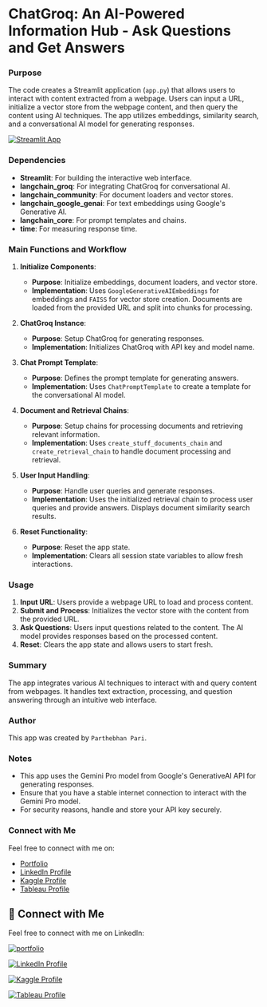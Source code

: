 # **ChatGroq: An AI-Powered Information Hub - Ask Questions and Get Answers**

### Purpose

The code creates a Streamlit application (`app.py`) that allows users to interact with content extracted from a webpage. Users can input a URL, initialize a vector store from the webpage content, and then query the content using AI techniques. The app utilizes embeddings, similarity search, and a conversational AI model for generating responses.


[![Streamlit App](https://img.shields.io/badge/Streamlit_App_-Web_page_Q&A-ff69b4.svg?style=for-the-badge&logo=Streamlit)](https://langchainragwebpagefaisschatgroq-qmewpejud3jortzh6stoa5.streamlit.app/)

### Dependencies

- **Streamlit**: For building the interactive web interface.
- **langchain_groq**: For integrating ChatGroq for conversational AI.
- **langchain_community**: For document loaders and vector stores.
- **langchain_google_genai**: For text embeddings using Google's Generative AI.
- **langchain_core**: For prompt templates and chains.
- **time**: For measuring response time.

### Main Functions and Workflow

1. **Initialize Components**:
   - **Purpose**: Initialize embeddings, document loaders, and vector store.
   - **Implementation**: Uses `GoogleGenerativeAIEmbeddings` for embeddings and `FAISS` for vector store creation. Documents are loaded from the provided URL and split into chunks for processing.

2. **ChatGroq Instance**:
   - **Purpose**: Setup ChatGroq for generating responses.
   - **Implementation**: Initializes ChatGroq with API key and model name.

3. **Chat Prompt Template**:
   - **Purpose**: Defines the prompt template for generating answers.
   - **Implementation**: Uses `ChatPromptTemplate` to create a template for the conversational AI model.

4. **Document and Retrieval Chains**:
   - **Purpose**: Setup chains for processing documents and retrieving relevant information.
   - **Implementation**: Uses `create_stuff_documents_chain` and `create_retrieval_chain` to handle document processing and retrieval.

5. **User Input Handling**:
   - **Purpose**: Handle user queries and generate responses.
   - **Implementation**: Uses the initialized retrieval chain to process user queries and provide answers. Displays document similarity search results.

6. **Reset Functionality**:
   - **Purpose**: Reset the app state.
   - **Implementation**: Clears all session state variables to allow fresh interactions.

### Usage

1. **Input URL**: Users provide a webpage URL to load and process content.
2. **Submit and Process**: Initializes the vector store with the content from the provided URL.
3. **Ask Questions**: Users input questions related to the content. The AI model provides responses based on the processed content.
4. **Reset**: Clears the app state and allows users to start fresh.

### Summary

The app integrates various AI techniques to interact with and query content from webpages. It handles text extraction, processing, and question answering through an intuitive web interface.

### Author

This app was created by `Parthebhan Pari`.

### Notes

- This app uses the Gemini Pro model from Google's GenerativeAI API for generating responses.
- Ensure that you have a stable internet connection to interact with the Gemini Pro model.
- For security reasons, handle and store your API key securely.

### Connect with Me

Feel free to connect with me on:
- [Portfolio](#)
- [LinkedIn Profile](#)
- [Kaggle Profile](#)
- [Tableau Profile](#)



## 🔗 Connect with Me

Feel free to connect with me on LinkedIn:

[![portfolio](https://img.shields.io/badge/my_portfolio-000?style=for-the-badge&logo=ko-fi&logoColor=white)](https://parthebhan143.wixsite.com/datainsights)

[![LinkedIn Profile](https://img.shields.io/badge/LinkedIn_Profile-000?style=for-the-badge&logo=linkedin&logoColor=white)](https://www.linkedin.com/in/parthebhan)

[![Kaggle Profile](https://img.shields.io/badge/Kaggle_Profile-000?style=for-the-badge&logo=kaggle&logoColor=white)](https://www.kaggle.com/parthebhan)

[![Tableau Profile](https://img.shields.io/badge/Tableau_Profile-000?style=for-the-badge&logo=tableau&logoColor=white)](https://public.tableau.com/app/profile/parthebhan.pari/vizzes)

